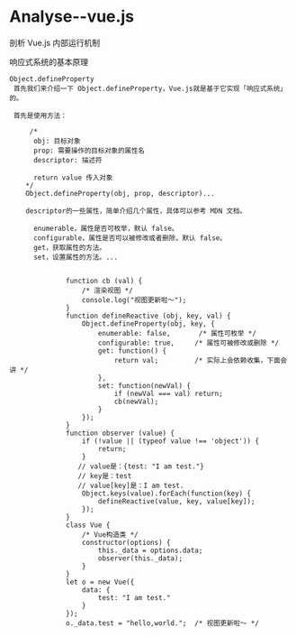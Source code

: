 # Analyse--vue.js
剖析 Vue.js 内部运行机制

 响应式系统的基本原理
  
    Object.defineProperty
     首先我们来介绍一下 Object.defineProperty，Vue.js就是基于它实现「响应式系统」的。    

     首先是使用方法：
     
         /*
          obj: 目标对象
          prop: 需要操作的目标对象的属性名
          descriptor: 描述符

          return value 传入对象
        */
        Object.defineProperty(obj, prop, descriptor)...

        descriptor的一些属性，简单介绍几个属性，具体可以参考 MDN 文档。

          enumerable，属性是否可枚举，默认 false。
          configurable，属性是否可以被修改或者删除，默认 false。
          get，获取属性的方法。
          set，设置属性的方法。...

     
                  function cb (val) {
                      /* 渲染视图 */
                      console.log("视图更新啦～");
                  }
                  function defineReactive (obj, key, val) {
                      Object.defineProperty(obj, key, {
                          enumerable: false,       /* 属性可枚举 */
                          configurable: true,     /* 属性可被修改或删除 */
                          get: function() {
                              return val;         /* 实际上会依赖收集，下面会讲 */
                          },
                          set: function(newVal) {
                              if (newVal === val) return;
                              cb(newVal);
                          }
                      });
                  }
                  function observer (value) {
                      if (!value || (typeof value !== 'object')) {
                          return;
                      }
                     // value是：{test: "I am test."}  
                     // key是：test
                     // value[key]是：I am test.  
                      Object.keys(value).forEach(function(key) {
                          defineReactive(value, key, value[key]);
                      });
                  }
                  class Vue {
                      /* Vue构造类 */
                      constructor(options) {
                          this._data = options.data;
                          observer(this._data);
                      }
                  }
                  let o = new Vue({
                      data: {
                          test: "I am test."
                      }
                  });
                  o._data.test = "hello,world.";  /* 视图更新啦～ */
     
     
     
     
     



